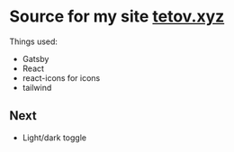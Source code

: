 # Source for my site [tetov.xyz](https://tetov.xyz/)

Things used:

- Gatsby
- React
- react-icons for icons
- tailwind

## Next

- Light/dark toggle

